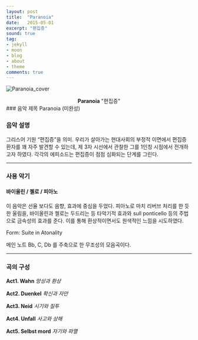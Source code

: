 ```yaml
---
layout: post
title:  "Paranoia"
date:   2015-05-01
excerpt: "편집증"
sound: true
tag:
- jekyll
- moon
- blog
- about
- theme
comments: true
---
```


![Paranoia_cover](https://user-images.githubusercontent.com/18138559/72361091-409bc980-3734-11ea-9383-cb6ed6bace04.jpg)

<center><b>Paranoia</b> "편집증"</center>
### 음악 제목
Paranoia (미완성)

### 음악 설명
그리스어 기원 “편집증”을 의미. 우리가 살아가는 현대사회의 부정적 이면에서 편집증 환자를 꽤 자주 발견할 수 있는데, 제 3자 시선에서 관찰한 그를 1인칭 시점에서 전개하고자 하였다. 각각의 에피소드는 편집증이 점점 심화되는 단계를 그린다.

---
### 사용 악기
#### 바이올린 / 첼로 / 피아노
이 음악은 선율 보다도 음향, 효과에 중심을 두었다. 피아노로 마치 리버브 처리를 한 듯한 울림을, 바이올린과 첼로는 두드리는 등 타악기적 효과와 sull ponticello 등의 주법으로 금속성의 효과를 준다. 이를 통해 환상적이면서도 원색적인 느낌을 시도하였다.



Form: Suite in Atonality

메인 노트 Bb, C, Db 를 주축으로 한 무조성의 모음곡이다.

---

### 곡의 구성

**Act1. Wahn** *망상과 환상*

 

**Act2. Duenkel** *확신과 자만*

 

**Act3. Neid** *시기와 질투*

 

**Act4. Unfall** *사고와 상해*

 

**Act5. Selbst mord** *자기와 파멸*